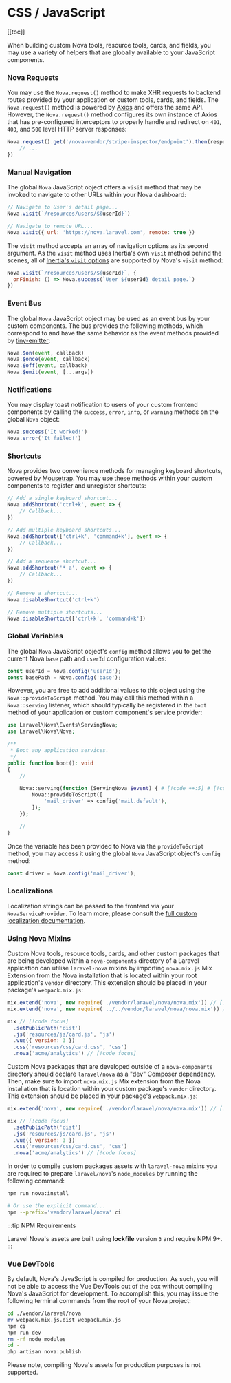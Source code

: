 # CSS / JavaScript

[[toc]]

When building custom Nova tools, resource tools, cards, and fields, you may use a variety of helpers that are globally available to your JavaScript components.

### Nova Requests

You may use the `Nova.request()` method to make XHR requests to backend routes provided by your application or custom tools, cards, and fields. The `Nova.request()` method is powered by [Axios](https://github.com/axios/axios) and offers the same API. However, the `Nova.request()` method configures its own instance of Axios that has pre-configured interceptors to properly handle and redirect on `401`, `403`, and `500` level HTTP server responses:

```js
Nova.request().get('/nova-vendor/stripe-inspector/endpoint').then(response => {
    // ...
})
```

### Manual Navigation

The global `Nova` JavaScript object offers a `visit` method that may be invoked to navigate to other URLs within your Nova dashboard:

```js
// Navigate to User's detail page...
Nova.visit(`/resources/users/${userId}`)

// Navigate to remote URL...
Nova.visit({ url: 'https://nova.laravel.com', remote: true })
```

The `visit` method accepts an array of navigation options as its second argument. As the `visit` method uses Inertia's own `visit` method behind the scenes, all of [Inertia's `visit` options](https://legacy.inertiajs.com/manual-visits) are supported by Nova's `visit` method:

```js
Nova.visit(`/resources/users/${userId}`, {
  onFinish: () => Nova.success(`User ${userId} detail page.`)
})
```

### Event Bus

The global `Nova` JavaScript object may be used as an event bus by your custom components. The bus provides the following methods, which correspond to and have the same behavior as the event methods provided by [tiny-emitter](https://www.npmjs.com/package/tiny-emitter):

```js
Nova.$on(event, callback)
Nova.$once(event, callback)
Nova.$off(event, callback)
Nova.$emit(event, [...args])
```

### Notifications

You may display toast notification to users of your custom frontend components by calling the `success`, `error`, `info`, or `warning` methods on the global `Nova` object:

```js
Nova.success('It worked!')
Nova.error('It failed!')
```

### Shortcuts

Nova provides two convenience methods for managing keyboard shortcuts, powered by [Mousetrap](https://craig.is/killing/mice). You may use these methods within your custom components to register and unregister shortcuts:

```js
// Add a single keyboard shortcut...
Nova.addShortcut('ctrl+k', event => {
    // Callback...
})

// Add multiple keyboard shortcuts...
Nova.addShortcut(['ctrl+k', 'command+k'], event => {
    // Callback...
})

// Add a sequence shortcut...
Nova.addShortcut('* a', event => {
    // Callback...
})

// Remove a shortcut...
Nova.disableShortcut('ctrl+k')

// Remove multiple shortcuts...
Nova.disableShortcut(['ctrl+k', 'command+k'])
```

### Global Variables

The global `Nova` JavaScript object's `config` method allows you to get the current Nova `base` path and `userId` configuration values:

```js
const userId = Nova.config('userId');
const basePath = Nova.config('base');
```

However, you are free to add additional values to this object using the `Nova::provideToScript` method. You may call this method within a `Nova::serving` listener, which should typically be registered in the `boot` method of your application or custom component's service provider:

```php
use Laravel\Nova\Events\ServingNova;
use Laravel\Nova\Nova;

/**
 * Boot any application services.
 */
public function boot(): void
{
    //

    Nova::serving(function (ServingNova $event) { # [!code ++:5] # [!code focus:5]
        Nova::provideToScript([
            'mail_driver' => config('mail.default'),
        ]);
    });

    //
}
```

Once the variable has been provided to Nova via the `provideToScript` method, you may access it using the global `Nova` JavaScript object's `config` method:

```js
const driver = Nova.config('mail_driver');
```

### Localizations

Localization strings can be passed to the frontend via your `NovaServiceProvider`. To learn more, please consult the [full custom localization documentation](./../customization/localization.md#Frontend).

### Using Nova Mixins

Custom Nova tools, resource tools, cards, and other custom packages that are being developed within a `nova-components` directory of a Laravel application can utilise `laravel-nova` mixins by importing `nova.mix.js` Mix Extension from the Nova installation that is located within your root application's `vendor` directory. This extension should be placed in your package's `webpack.mix.js`:

```js
mix.extend('nova', new require('./vendor/laravel/nova/nova.mix')) // [!code --] // [!code focus]
mix.extend('nova', new require('../../vendor/laravel/nova/nova.mix')) // [!code ++] // [!code focus]

mix // [!code focus]
  .setPublicPath('dist')
  .js('resources/js/card.js', 'js')
  .vue({ version: 3 })
  .css('resources/css/card.css', 'css')
  .nova('acme/analytics') // [!code focus]
```

Custom Nova packages that are developed outside of a `nova-components` directory should declare `laravel/nova` as a "dev" Composer dependency. Then, make sure to import `nova.mix.js` Mix extension from the Nova installation that is location within your custom package's `vendor` directory. This extension should be placed in your package's `webpack.mix.js`:

```js
mix.extend('nova', new require('./vendor/laravel/nova/nova.mix')) // [!code focus]

mix // [!code focus]
  .setPublicPath('dist')
  .js('resources/js/card.js', 'js')
  .vue({ version: 3 })
  .css('resources/css/card.css', 'css')
  .nova('acme/analytics') // [!code focus]
```

In order to compile custom packages assets with `laravel-nova` mixins you are required to prepare `laravel/nova`'s `node_modules` by running the following command:

```bash
npm run nova:install

# Or use the explicit command...
npm --prefix='vendor/laravel/nova' ci
```

:::tip NPM Requirements

Laravel Nova's assets are built using **lockfile** version `3` and require NPM 9+.
:::

### Vue DevTools

By default, Nova's JavaScript is compiled for production. As such, you will not be able to access the Vue DevTools out of the box without compiling Nova's JavaScript for development. To accomplish this, you may issue the following terminal commands from the root of your Nova project:

```bash
cd ./vendor/laravel/nova
mv webpack.mix.js.dist webpack.mix.js
npm ci
npm run dev
rm -rf node_modules
cd -
php artisan nova:publish
```

Please note, compiling Nova's assets for production purposes is not supported.
